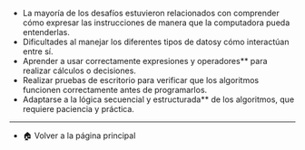 - La mayoría de los desafíos estuvieron relacionados con comprender cómo expresar las instrucciones de manera que la computadora pueda entenderlas.  
- Dificultades al manejar los diferentes tipos de datosy cómo interactúan entre sí.  
- Aprender a usar correctamente expresiones y operadores** para realizar cálculos o decisiones.  
- Realizar pruebas de escritorio para verificar que los algoritmos funcionen correctamente antes de programarlos.  
- Adaptarse a la lógica secuencial y estructurada** de los algoritmos, que requiere paciencia y práctica.

---

- 🏠 Volver a la página principal

